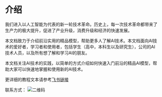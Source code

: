 # 介绍

我们进入以人工智能为代表的新一轮技术革命。历史上，每一次技术革命都带来了生产力的极大提升，促进了产业升级，消费升级和经济的快速发展。

本文档致力于介绍前沿实用的精品模型，帮助更多人了解AI技术。本文档面向AI技术的爱好者，学习者和使用者，包括学生（高中，本科生以及研究生），公司的AI技术人员，以及所有想了解和学习AI的朋友。

本文档关注AI技术的实践，以简单的方式介绍如何快速入门前沿的精品AI模型，帮助大家可以快速地掌握和使用新的AI技术。

更详细的教程文本请参考[飞书链接](https://o0pv1804vpu.feishu.cn/docx/Wi1ndh3XboSn3TxV3qAcgqjhnGc?from=from_copylink)


联系方式：
![二维码]([https://github.com/yishaoai/tutorials-of-100-wonderful-ai-models/assets/qrcode.jpeg](https://github.com/yishaoai/tutorials-of-100-wonderful-ai-models/blob/main/assets/qrcode.jpeg?raw=true))


